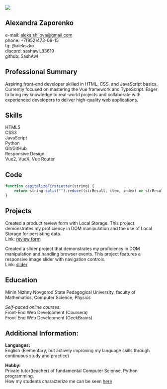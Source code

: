 ![](https://avatars.githubusercontent.com/u/98090080?s=400&u=0344c4acf88fbd9d2429ef1b8ba8cb0f2c354b75&v=4)  

**Alexandra Zaporenko**  
---------------------  
e-mail: aleks.shilova@gmail.com  
phone: +7(952)473-09-15  
tg: @alekszko  
discord: sashawl_83619  
github: SashAwl  

**Professional Summary**  
-----------------------
Aspiring front-end developer skilled in HTML, CSS, and JavaScript basics. Currently focused on mastering the Vue framework and TypeScript. Eager to bring my knowledge to real-world projects and collaborate with experienced developers to deliver high-quality web applications.  

**Skills**  
-----------------------
HTML5  
CSS3  
JavaScript  
Python  
Git/GitHub  
Responsive Design  
Vue2, VueX, Vue Router  

**Code**  
-----------------------
```JavaScript
function capitalizeFirstLetter(string) {
    return string.split("").reduce((strResult, item, index) => strResult + `${string[index - 1] === " " ? item.toUpperCase() : item}`, string[0].toUpperCase()); 
}
```  

**Projects**  
-----------------------
Created a product review form with Local Storage. This project demonstrates my proficiency in DOM manipulation and the use of Local Storage for persisting data.  
Link: [review form](https://github.com/SashAwl/javascript_basics/tree/promises_localStorage/promises_localStorage/hw)  

Created a slider project that demonstrates my proficiency in DOM manipulation and handling browser events. This project features a responsive image slider with navigation controls.  
Link: [slider](https://github.com/SashAwl/javascript_basics/tree/browser_event)  

**Education**  
-----------------------
Minin Nizhny Novgorod State Pedagogical University, faculty of Mathematics, Computer Science, Physics  

*Self-paced online courses:*  
    Front-End Web Development (Coursera)  
    Front-End Web Development (GeekBrains)  

**Additional Information:**  
-----------------------

**Languages:**  
English (Elementary, but actively improving my language skills through continuous study and practice)  

**Hobby:**  
Private tutor(teacher) of fundamental Computer Sciense, Python programming.  
How my students characterize me can be seen [here](https://profi.ru/profile/ZaporenkoAS)  
